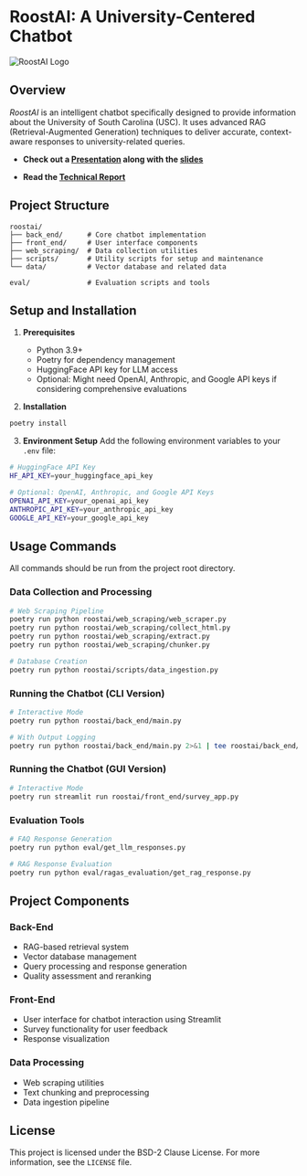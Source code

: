# RoostAI: A University-Centered Chatbot

![RoostAI Logo](https://github.com/user-attachments/assets/dc626e71-e946-4065-a818-1b7ed0148417)

## Overview
_RoostAI_ is an intelligent chatbot specifically designed to provide information about the University of South Carolina (USC). It uses advanced RAG (Retrieval-Augmented Generation) techniques to deliver accurate, context-aware responses to university-related queries.

* **Check out a [Presentation](https://youtu.be/5mxdNu07L_Y) along with the [slides](./writeups/RoostAI-Final-Presentation.pdf)**

* **Read the [Technical Report](./writeups/RoostAI-Final-Report.pdf)**

## Project Structure
```
roostai/            
├── back_end/      # Core chatbot implementation
├── front_end/     # User interface components
├── web_scraping/  # Data collection utilities
├── scripts/       # Utility scripts for setup and maintenance
└── data/          # Vector database and related data

eval/              # Evaluation scripts and tools
```

## Setup and Installation

1. **Prerequisites**
   - Python 3.9+
   - Poetry for dependency management
   - HuggingFace API key for LLM access
    - Optional: Might need OpenAI, Anthropic, and Google API keys if considering comprehensive evaluations

2. **Installation**
```bash
poetry install
```

3. **Environment Setup**
Add the following environment variables to your `.env` file:
```bash
# HuggingFace API Key
HF_API_KEY=your_huggingface_api_key

# Optional: OpenAI, Anthropic, and Google API Keys
OPENAI_API_KEY=your_openai_api_key
ANTHROPIC_API_KEY=your_anthropic_api_key
GOOGLE_API_KEY=your_google_api_key
```

## Usage Commands

All commands should be run from the project root directory.

### Data Collection and Processing
```bash
# Web Scraping Pipeline
poetry run python roostai/web_scraping/web_scraper.py
poetry run python roostai/web_scraping/collect_html.py
poetry run python roostai/web_scraping/extract.py
poetry run python roostai/web_scraping/chunker.py

# Database Creation
poetry run python roostai/scripts/data_ingestion.py
```

### Running the Chatbot (CLI Version)
```bash
# Interactive Mode
poetry run python roostai/back_end/main.py

# With Output Logging
poetry run python roostai/back_end/main.py 2>&1 | tee roostai/back_end/dry-run.out
```

### Running the Chatbot (GUI Version)
```bash
# Interactive Mode
poetry run streamlit run roostai/front_end/survey_app.py
```

### Evaluation Tools
```bash
# FAQ Response Generation
poetry run python eval/get_llm_responses.py

# RAG Response Evaluation
poetry run python eval/ragas_evaluation/get_rag_response.py
```

## Project Components

### Back-End
- RAG-based retrieval system
- Vector database management
- Query processing and response generation
- Quality assessment and reranking

### Front-End
- User interface for chatbot interaction using Streamlit
- Survey functionality for user feedback
- Response visualization

### Data Processing
- Web scraping utilities
- Text chunking and preprocessing
- Data ingestion pipeline

## License
This project is licensed under the BSD-2 Clause License. For more information, see the `LICENSE` file.

